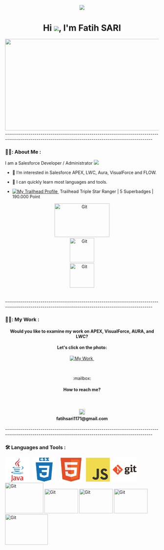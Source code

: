 <div id="header" align="center">
  <img src="https://media.giphy.com/media/M9gbBd9nbDrOTu1Mqx/giphy.gif" width="100"/>
</div>
<h1 align="center">
                                         Hi 
  <img src="https://media.giphy.com/media/hvRJCLFzcasrR4ia7z/giphy.gif" width="30px"/>, I'm Fatih SARI
</h1>
<div align="center">
  <img src="https://media.giphy.com/media/dWesBcTLavkZuG35MI/giphy.gif" width="600" height="300"/>
</div>
---------------------------------------------------------------------------------------------------------------------------------------------------------

### 👨‍💻: About Me :
I am a Salesforce Developer / Administrator <img src="https://media.giphy.com/media/WUlplcMpOCEmTGBtBW/giphy.gif" width="30"> 

- :telescope: I’m interested in Salesforce APEX, LWC, Aura, VisualForce and FLOW.


- :seedling:  I can quickly learn most languages and tools.
- [<img src="https://www.pngitem.com/pimgs/m/132-1320381_salesforce-trailhead-logo-hd-png-download.png" title="My Trailhead Profile" alt="My Trailhead Profile" width="32" height="20"/>&nbsp;](https://trailblazer.me/id/fatihsari/) Trailhead Triple Star Ranger | 5 Superbadges | 190.000 Point
<div align="center">
<img src="https://www.coursejoiner.com/wp-content/uploads/2021/12/Salesforce-Certified-Platform-Developer-1-Practice-Exams.jpg" title="Git" **alt="Git" width="180" height="110"/> <br> <img src="https://developer.salesforce.com/resources2/certification-site/images/Certifications-logo/Platform-App-Builder.png" title="Git" **alt="Git" width="80" height="80"/>        <br>          <img src="https://developer.salesforce.com/resources2/certification-site/images/Certifications-logo/Administrator.png" title="Git" **alt="Git" width="80" height="80"/>  <br>
</div>
<br>
<br>
---------------------------------------------------------------------------------------------------------------------------------------------------------

### 👨‍💻: My Work :
<div align="center">
<h4 height="20"> Would you like to examine my work on APEX, VisualForce, AURA, and LWC? </h4>


<h4 height="20"> Let's click on the photo: </h4>

[<img src="https://matob.web.id/random/wp-content/uploads/sites/2/2021/12/GitHub.jpg" title="My Work" alt="My Work" width="64" height="40"/>&nbsp;](https://github.com/fatihsari07/Developer)   

</div> 
<br>
<br>
<div align="center">
:mailbox: <h4 height="20"> How to reach me? </h4> <br>    

<h4 height="20">
<img src="https://cdn4.iconfinder.com/data/icons/social-media-logos-6/512/112-gmail_email_mail-512.png" title="Git" **alt="Git" width="20" height="20"/>  <br>   fatihsari1171@gmail.com         
</h4>
</div>
---------------------------------------------------------------------------------------------------------------------------------------------------------

### :hammer_and_wrench: Languages and Tools :

<div>
  <img src="https://github.com/devicons/devicon/blob/master/icons/java/java-original-wordmark.svg" title="Java" alt="Java" width="80" height="80"/>&nbsp;
  <img src="https://github.com/devicons/devicon/blob/master/icons/css3/css3-plain-wordmark.svg"  title="CSS3" alt="CSS" width="80" height="80"/>&nbsp;
  <img src="https://github.com/devicons/devicon/blob/master/icons/html5/html5-original.svg" title="HTML5" alt="HTML" width="80" height="80"/>&nbsp;
  <img src="https://github.com/devicons/devicon/blob/master/icons/javascript/javascript-original.svg" title="JavaScript" alt="JavaScript" width="80" height="80"/>&nbsp;
  <img src="https://github.com/devicons/devicon/blob/master/icons/git/git-original-wordmark.svg" title="Git" **alt="Git" width="80" height="80"/>
  <img src="https://storage.googleapis.com/rapitek-company-website.appspot.com/uploads/froala_editor/images/1663577562488.png" title="Git" **alt="Git" width="125" height="100"/>
   <img src="https://res.cloudinary.com/practicaldev/image/fetch/s--AabkIKrI--/c_limit%2Cf_auto%2Cfl_progressive%2Cq_auto%2Cw_880/https://1.bp.blogspot.com/-SgEgl_mvceU/Xh84R-T7frI/AAAAAAAAA0g/LeguRKrk27oSGbBVRrULWoTW4MOxn9hZwCLcBGAsYHQ/s320/lightning-web-components.png" title="Git" **alt="Git" width="110" height="80"/>
<img src="https://www.opencodez.com/wp-content/uploads/2017/12/Visualforce.png" title="Git" **alt="Git" width="110" height="80"/>
<img src="https://images.fpt.shop/unsafe/filters:quality(90)/fptshop.com.vn/uploads/images/tin-tuc/146213/Originals/visual-studio-code_jpg.jpg" title="Git" **alt="Git" width="110" height="80"/>
<img src="https://download.logo.wine/logo/Jira_(software)/Jira_(software)-Logo.wine.png" title="Git" **alt="Git" width="140" height="100"/>
</div>
